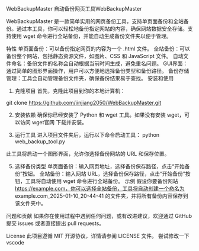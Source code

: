WebBackupMaster
自动备份网页工具WebBackupMaster

WebBackupMaster 是一款简单实用的网页备份工具，支持单页面备份和全站备份。通过本工具，你可以轻松地备份指定网站的内容，确保网站数据安全存储。支持使用 wget 命令进行全站备份，并能自动生成备份文件夹以便于管理。

特性
单页面备份：可以备份指定网页的内容为一个 .html 文件。
全站备份：可以备份整个网站，包括静态资源文件，如图片、CSS 和 JavaScript 文件。
自动文件命名：备份文件的名称会自动根据当前时间生成，避免重名问题。
GUI界面：通过简单的图形界面操作，用户可以方便地选择备份类型和备份路径。
备份存储管理：工具会自动管理备份文件夹，确保备份结果易于查找。
安装和使用
1. 克隆项目
首先，克隆此项目到你的本地计算机：

git clone https://github.com/jinjiang2050/WebBackupMaster.git

2. 安装依赖
确保你已经安装了 Python 和 wget 工具。如果没有安装 wget，可以访问 wget官网 下载并安装。

3. 运行工具
进入项目文件夹后，运行以下命令启动工具：
python web_backup_tool.py

此工具将启动一个图形界面，允许你选择备份网站的 URL 和保存位置。

5. 选择备份类型
单页面备份：输入网页地址，选择备份保存路径，点击“开始备份”按钮。
全站备份：输入网站 URL，选择备份保存路径，点击“开始备份”按钮，工具将自动使用 wget 命令进行全站备份。
示例
假设你要备份网站 https://example.com，你可以选择全站备份，工具将自动创建一个命名为 example.com_2025-01-10_20-44-41 的文件夹，并将所有备份内容保存到该文件夹中。

问题和贡献
如果你在使用过程中遇到任何问题，或有改进建议，欢迎通过 GitHub 提交 issues 或者直接提出 pull requests。

License
此项目遵循 MIT 开源协议，详情请参阅 LICENSE 文件。
尝试修改一下vscode
